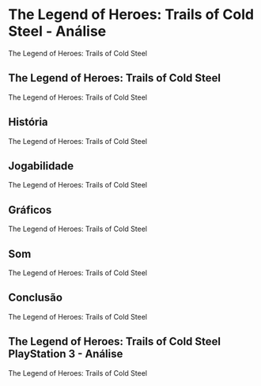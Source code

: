 ---
---

# The Legend of Heroes: Trails of Cold Steel - Análise

The Legend of Heroes: Trails of Cold Steel

## The Legend of Heroes: Trails of Cold Steel

The Legend of Heroes: Trails of Cold Steel

## História

The Legend of Heroes: Trails of Cold Steel

## Jogabilidade

The Legend of Heroes: Trails of Cold Steel

## Gráficos

The Legend of Heroes: Trails of Cold Steel

## Som

The Legend of Heroes: Trails of Cold Steel

## Conclusão

The Legend of Heroes: Trails of Cold Steel

## The Legend of Heroes: Trails of Cold Steel PlayStation 3 - Análise

The Legend of Heroes: Trails of Cold Steel
